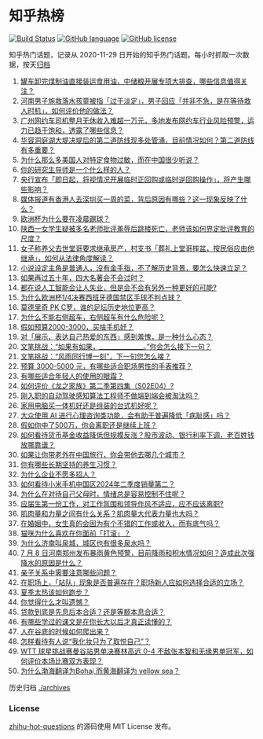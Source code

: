 # 知乎热榜
[![Build Status](https://github.com/ToWeLong/zhihu-hot-questions/workflows/CI/badge.svg)](https://github.com/ToWeLong/zhihu-hot-questions/actions)
[![GitHub language](https://img.shields.io/badge/language-golang-orange.svg)](https://golang.org/)
[![GitHub license](https://img.shields.io/github/license/ToWeLong/zhihu-hot-questions)](https://github.com/ToWeLong/zhihu-hot-questions/blob/main/LICENSE)

知乎热门话题，记录从 2020-11-29 日开始的知乎热门话题。每小时抓取一次数据，按天[归档](./archives)

<!-- BEGIN -->

1. [罐车卸完煤制油直接装运食用油，中储粮开展专项大排查，哪些信息值得关注？](https://www.zhihu.com/question/660963326)
1. [河南男子施救落水孩童被指「过于淡定」，男子回应「并非不急，是在等待救人时机」，如何评价他的做法？](https://www.zhihu.com/question/660969168)
1. [广州网约车司机整月无休收入难超一万元，多地发布网约车行业风险预警，运力已趋于饱和，透露了哪些信息？](https://www.zhihu.com/question/661033260)
1. [华容洞庭湖大堤决堤后的第二道防线现多处管涌，目前情况如何？第二道防线有多重要？](https://www.zhihu.com/question/661038528)
1. [为什么那么多美国人对特定食物过敏，而在中国很少听说？](https://www.zhihu.com/question/25279114)
1. [你的研究生导师是一个什么样的人？](https://www.zhihu.com/question/489890918)
1. [央行宣布「即日起，将视情况开展临时正回购或临时逆回购操作」，将产生哪些影响？](https://www.zhihu.com/question/661025635)
1. [媒体报道有香港人去深圳买一周的菜，背后原因有哪些？这一现象反映了什么？](https://www.zhihu.com/question/660993586)
1. [欧洲杯为什么要在凌晨踢球？](https://www.zhihu.com/question/659514387)
1. [陕西一女学生疑被多名老师批评羞辱后跳楼死亡，老师该如何界定批评教育的尺度？](https://www.zhihu.com/question/660952515)
1. [女子称养父去世堂哥要求继承房产，村支书「葬礼上堂哥摔盆，按民俗应由他继承」，如何从法律角度解读？](https://www.zhihu.com/question/660966074)
1. [小说设定主角是普通人，没有金手指，不了解历史背景，要怎么快速立足？](https://www.zhihu.com/question/660643939)
1. [如果再过五十年，四大名著会不会过时？](https://www.zhihu.com/question/660605978)
1. [都在说人工智能会让人失业，但是会不会有另外一种更好的可能?](https://www.zhihu.com/question/660840392)
1. [为什么欧洲杯1/4决赛西班牙德国禁区手球不判点球？](https://www.zhihu.com/question/660852573)
1. [莫德里奇 PK C罗，谁的足坛历史地位更高？](https://www.zhihu.com/question/660379708)
1. [为什么不能右侧超车，右侧超车有什么危险呢？](https://www.zhihu.com/question/660449666)
1. [假如预算2000-3000，买啥手机好？](https://www.zhihu.com/question/660428673)
1. [对「展示、表达自己热爱的东西」感到羞愧，是一种什么心态？](https://www.zhihu.com/question/660850257)
1. [文笔挑战：“如果有如果，______________。”你会怎么接下一句？](https://www.zhihu.com/question/660796303)
1. [文笔挑战：“风雨同行博一刻”，下一句您怎么接？](https://www.zhihu.com/question/658213323)
1. [预算 3000-5000 元，有哪些适合职场男性的手表推荐？](https://www.zhihu.com/question/656736732)
1. [有哪些适合年轻人的使用的眼霜？](https://www.zhihu.com/question/658451455)
1. [如何评价《龙之家族》第二季第四集（S02E04）?](https://www.zhihu.com/question/661027689)
1. [刚入职的自动驾驶感知算法工程师不做端到端会被淘汰吗？](https://www.zhihu.com/question/660848050)
1. [家用电脑买一体机好还是组装的台式机好呢？](https://www.zhihu.com/question/660559728)
1. [大众使用 AI 进行心理咨询类功能，会有助于普遍降低「病耻感」吗？](https://www.zhihu.com/question/660609965)
1. [假如你中了500万，你会离职还是继续上班？](https://www.zhihu.com/question/659420237)
1. [如何看待货币基金收益降低但规模反涨？股市波动、银行利率下调，老百姓钱放哪靠谱？](https://www.zhihu.com/question/661033449)
1. [如果让你带老外在中国旅行，你会带他去哪几个城市？](https://www.zhihu.com/question/660067052)
1. [你有哪些长期坚持的养生习惯？](https://www.zhihu.com/question/490609326)
1. [为什么企业不愿多招人？](https://www.zhihu.com/question/659911689)
1. [如何看待小米手机中国区2024年二季度销量第二？](https://www.zhihu.com/question/661058144)
1. [为什么在对待自己父母时，情绪总是容易控制不住呢？](https://www.zhihu.com/question/660927571)
1. [应届生第一份工作，对工作氛围和领导作风不适应，应不应该离职?](https://www.zhihu.com/question/659703289)
1. [肌肉量和力量之间有什么关系？肌肉量大代表力量也大吗？](https://www.zhihu.com/question/658444894)
1. [在婚姻中，女生真的会因为有个不错的工作或收入，而有底气吗？](https://www.zhihu.com/question/656052696)
1. [猫咪为什么喜欢在你面前「打滚」？](https://www.zhihu.com/question/658192062)
1. [为什么济南叫泉城，城区也有很多泉水吗？](https://www.zhihu.com/question/660620521)
1. [7 月 8 日河南郑州发布暴雨黄色预警，目前降雨和积水情况如何？造成此次强降水的原因是什么？](https://www.zhihu.com/question/661023765)
1. [亲子关系中需要注意哪些问题？](https://www.zhihu.com/question/660692228)
1. [在职场上，「站队」现象是否普遍存在？职场新人应如何选择合适的立场？](https://www.zhihu.com/question/660814084)
1. [夏季太热该如何跑步？](https://www.zhihu.com/question/660039192)
1. [你觉得什么才叫遗憾？](https://www.zhihu.com/question/660719306)
1. [贷款到底是先息后本合适？还是等额本息合适？](https://www.zhihu.com/question/658819800)
1. [有哪些学过的课文是在你长大以后才真正读懂的？](https://www.zhihu.com/question/656811070)
1. [人在谷底的时候如何爬出来？](https://www.zhihu.com/question/660927288)
1. [怎样看待有人说“我化妆只为了取悦自己”？](https://www.zhihu.com/question/646926944)
1. [WTT 球星挑战赛曼谷站男单决赛林高远 0-4 不敌张本智和无缘男单冠军，如何评价本场比赛双方表现？](https://www.zhihu.com/question/660995507)
1. [为什么渤海翻译为Bohai,而黄海翻译为 yellow sea？](https://www.zhihu.com/question/660376011)

<!-- END -->

历史归档 [./archives](./archives)


### License
[zhihu-hot-questions](https://github.com/towelong/zhihu-hot-questions) 的源码使用 MIT License 发布。